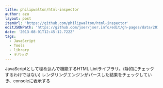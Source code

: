 ```yaml
---
title: philipwalton/html-inspector
author: azu
layout: post
itemUrl: 'https://github.com/philipwalton/html-inspector'
editJSONPath: 'https://github.com/jser/jser.info/edit/gh-pages/data/2013/08/index.json'
date: '2013-08-01T12:45:12.722Z'
tags:
  - JavaScript
  - Tools
  - library
  - デバック
---
```

JavaScriptとして埋め込んで機能するHTML Lintライブラリ。(静的にチェックするわけではない)
レンダリングエンジンがパースした結果をチェックしていき、consoleに表示する
